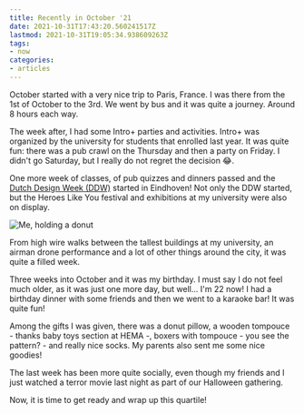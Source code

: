 ```yaml
---
title: Recently in October '21
date: 2021-10-31T17:43:20.560241517Z
lastmod: 2021-10-31T19:05:34.938609263Z
tags:
- now
categories:
- articles
---
```


October started with a very nice trip to Paris, France. I was there from the 1st of October to the 3rd. We went by bus and it was quite a journey. Around 8 hours each way.

The week after, I had some Intro+ parties and activities. Intro+ was organized by the university for students that enrolled last year. It was quite fun: there was a pub crawl on the Thursday and then a party on Friday. I didn't go Saturday, but I really do not regret the decision 😂.

<!--more-->

One more week of classes, of pub quizzes and dinners passed and the [Dutch Design Week (DDW)](https://ddw.nl/) started in Eindhoven! Not only the DDW started, but the Heroes Like You festival and exhibitions at my university were also on display.

![](https://cdn.hacdias.com/media/2021-10-holding-dounut.jpeg?class=left "Me, holding a donut")

From high wire walks between the tallest buildings at my university, an airman drone performance and a lot of other things around the city, it was quite a filled week.

Three weeks into October and it was my birthday. I must say I do not feel much older, as it was just one more day, but well... I'm 22 now! I had a birthday dinner with some friends and then we went to a karaoke bar! It was quite fun!

Among the gifts I was given, there was a donut pillow, a wooden tompouce - thanks baby toys section at HEMA -, boxers with tompouce - you see the pattern? - and really nice socks. My parents also sent me some nice goodies!

The last week has been more quite socially, even though my friends and I just watched a terror movie last night as part of our Halloween gathering.

Now, it is time to get ready and wrap up this quartile!
